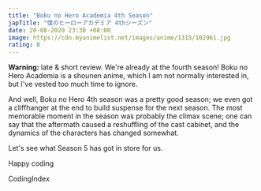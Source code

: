 ```yaml
---
title: "Boku no Hero Academia 4th Season"
japTitle: "僕のヒーローアカデミア 4thシーズン"
date: 20-08-2020 23:30 +08:00
image: https://cdn.myanimelist.net/images/anime/1315/102961.jpg
rating: 8
---
```


**Warning:** late & short review. We're already at the fourth season! Boku no Hero Academia is a shounen anime, which I am not normally interested in, but I've vested too much time to ignore.

And well, Boku no Hero 4th season was a pretty good season; we even got a cliffhanger at the end to build suspense for the next season. The most memorable moment in the season was probably the climax scene; one can say that the aftermath caused a reshuffling of the cast cabinet, and the dynamics of the characters has changed somewhat.

Let's see what Season 5 has got in store for us.

Happy coding

CodingIndex
